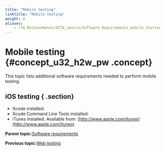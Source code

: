 ```yaml
--- 
title: "Mobile testing"
linktitle: "Mobile testing"
weight: 4
aliases: 
    - /TA_ReleaseNotes/DITA_source/Software_Requirements_mobile_testing.html
---
```

# Mobile testing {#concept_u32_h2w_pw .concept}

This topic lists additional software requirements needed to perform mobile testing.

## iOS testing { .section}

-   Xcode installed.
-   Xcode Command Line Tools installed.
-   iTunes installed. Available from: [http://www.apple.com/itunes](http://www.apple.com/itunes)

**Parent topic:**[Software requirements](../../TA_ReleaseNotes/DITA_source/Software_Requirements.html)

**Previous topic:**[Web testing](../../TA_ReleaseNotes/DITA_source/Software_Requirements_web_testing.html)

